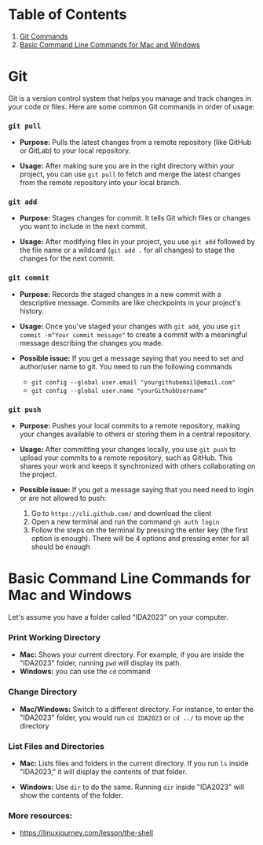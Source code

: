 # Table of Contents

1. [Git Commands](#git)
2. [Basic Command Line Commands for Mac and Windows](#basic-command-line-commands-for-mac-and-windows)


# Git

Git is a version control system that helps you manage and track changes in your code or files. Here are some common Git commands in order of usage:

### `git pull`

- **Purpose:** Pulls the latest changes from a remote repository (like GitHub or GitLab) to your local repository.

- **Usage:** After making sure you are in the right directory within your project, you can use `git pull` to fetch and merge the latest changes from the remote repository into your local branch.

### `git add`

- **Purpose:** Stages changes for commit. It tells Git which files or changes you want to include in the next commit.

- **Usage:** After modifying files in your project, you use `git add` followed by the file name or a wildcard (`git add .` for all changes) to stage the changes for the next commit.

### `git commit`

- **Purpose:** Records the staged changes in a new commit with a descriptive message. Commits are like checkpoints in your project's history.

- **Usage:** Once you've staged your changes with `git add`, you use `git commit -m"Your commit message"` to create a commit with a meaningful message describing the changes you made.

- **Possible issue:** If you get a message saying that you need to set and author/user name to git. You need to run the following commands
  - `git config --global user.email "yourgithubemail@email.com"`
  - `git config --global user.name "yourGithubUsername"`
 

### `git push`

- **Purpose:** Pushes your local commits to a remote repository, making your changes available to others or storing them in a central repository.

- **Usage:** After committing your changes locally, you use `git push` to upload your commits to a remote repository, such as GitHub. This shares your work and keeps it synchronized with others collaborating on the project.


- **Possible issue:** If you get a message saying that you need need to login or are not allowed to push:
  1. Go to `https://cli.github.com/` and download the client
  2. Open a new terminal and run the command `gh auth login`
  3. Follow the steps on the terminal by pressing the enter key (the first option is enough). There will be 4 options and pressing enter for all should be enough


# Basic Command Line Commands for Mac and Windows

Let's assume you have a folder called "IDA2023" on your computer.

### Print Working Directory

- **Mac:** Shows your current directory. For example, if you are inside the "IDA2023" folder, running `pwd` will display its path.
- **Windows:** you can use the `cd` command

### Change Directory

- **Mac/Windows:** Switch to a different directory. For instance, to enter the "IDA2023" folder, you would run `cd IDA2023` or `cd ../` to move up the directory 

### List Files and Directories

- **Mac:** Lists files and folders in the current directory. If you run `ls` inside "IDA2023," it will display the contents of that folder.

- **Windows:** Use `dir` to do the same. Running `dir` inside "IDA2023" will show the contents of the folder.

### More resources:
- https://linuxjourney.com/lesson/the-shell
